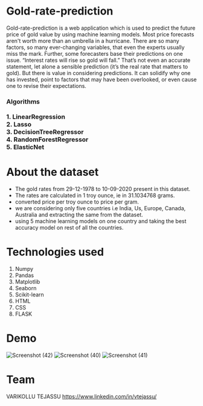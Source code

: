# Gold-rate-prediction

Gold-rate-prediction is a web application which is used to predict the future price of gold value by using machine learning models.
Most price forecasts aren't worth more than an umbrella in a hurricane. There are so many factors, so many ever-changing variables, that even the experts usually miss the mark.
Further, some forecasters base their predictions on one issue. “Interest rates will rise so gold will fall.” That’s not even an accurate statement, let alone a sensible prediction (it’s the real rate that matters to gold).
But there is value in considering predictions. It can solidify why one has invested, point to factors that may have been overlooked, or even cause one to revise their expectations.
<h3>Algorithms<br><br>
    1. LinearRegression <br>
    2. Lasso <br>
    3. DecisionTreeRegressor <br>
    4. RandomForestRegressor <br>
    5. ElasticNet <br>
    <h3>

# About the dataset
 <ul>
<li>The gold rates from 29-12-1978 to 10-09-2020 present in this dataset.</li>
<li>The rates are calculated in 1 troy ounce, ie in 31.1034768 grams.</li>
<li> converted price per troy ounce to price per gram.</li>
<li> we are considering only five countries i.e India, Us, Europe, Canada, Australia and extracting the same from the dataset.</li>
<li> using 5 machine learning models on one country  and taking the best accuracy model on rest of all the countries.</li>
</ul>
      
      
# Technologies used
  <ol>
  <li>Numpy</li> 
  <li>Pandas</li> 
  <li>Matplotlib</li>
  <li>Seaborn</li>
  <li>Scikit-learn</li> 
  <li>HTML</li> 
  <li>CSS</li> 
  <li>FLASK</li>

  </ol>
     
# Demo
   ![Screenshot (42)](https://user-images.githubusercontent.com/82580875/167332416-823f44e7-c20b-4ba0-8c2b-7d6b21071836.png)
  ![Screenshot (40)](https://user-images.githubusercontent.com/82580875/167332446-170df5a2-7aeb-4ca5-bf23-1f193a7daabc.png)
  ![Screenshot (41)](https://user-images.githubusercontent.com/82580875/167332473-98bcb4d7-c2a2-4729-903e-10b348bc2031.png)


      
# Team
  VARIKOLLU TEJASSU
   https://www.linkedin.com/in/vtejassu/
